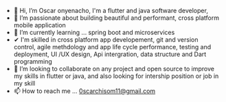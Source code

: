 - 👋 Hi, I’m Oscar onyenacho, I'm a flutter and java software developer, 
- 👀 I’m passionate about building beautiful and performant, cross platform mobile application 
- 🌱 I’m currently learning ... spring boot and microservices
- ✔ I'm skilled in cross platform app developement, git and version control, agile methdology and app life cycle      performance, testing and deployment, UI /UX design, Api intergration, data structure and Dart programming
- 💞️ I’m looking to collaborate on any project and open source to improve my skills in flutter or java, and also       looking  for intership position or job in my skill
- 📫 How to reach me ... 0scarchisom11@gmail.com


<!---
somtech123/somtech123 is a ✨ special ✨ repository because its `README.md` (this file) appears on your GitHub profile.
You can click the Preview link to take a look at your changes.
--->
